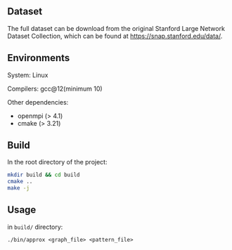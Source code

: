 ## Dataset

The full dataset can be download from the original Stanford Large Network Dataset Collection, which can be found at https://snap.stanford.edu/data/.

## Environments

System: Linux

Compilers: gcc@12(minimum 10)

Other dependencies:

+ openmpi (> 4.1)
+ cmake (> 3.21)

## Build

In the root directory of the project:

```bash
mkdir build && cd build
cmake ..
make -j
```

## Usage

in `build/` directory:

`./bin/approx <graph_file> <pattern_file>`



